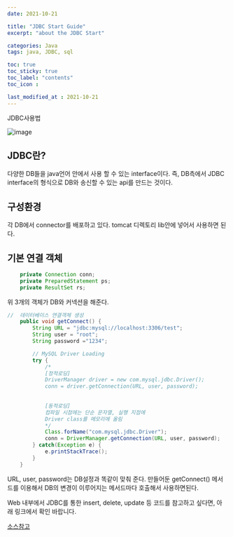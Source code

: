 ```yaml
---
date: 2021-10-21

title: "JDBC Start Guide"
excerpt: "about the JDBC Start"

categories: Java
tags: java, JDBC, sql

toc: true  
toc_sticky: true
toc_label: "contents"
toc_icon : 

last_modified_at : 2021-10-21
---
```


JDBC사용법  

![image](https://user-images.githubusercontent.com/70089259/138288823-336538a9-5ab7-4b00-aae7-bf648a619430.png)

## JDBC란?
다양한 DB들을 java언어 안에서 사용 할 수 있는 interface이다.
즉, DB측에서 JDBC interface의 형식으로 DB와 송신할 수 있는 api를 만드는 것이다.

## 구성환경
각 DB에서 connector를 배포하고 있다. tomcat 디렉토리 lib안에 넣어서 사용하면 된다.

## 기본 연결 객체

```java  
    private Connection conn;
    private PreparedStatement ps;
    private ResultSet rs;
```
위 3개의 객체가 DB와 커넥션을 해준다.


```java
//  데이터베이스 연결객체 생성
    public void getConnect() {
        String URL = "jdbc:mysql://localhost:3306/test";
        String user = "root";
        String password ="1234";

        // MySQL Driver Loading
        try {
            /*
            [정적로딩]
            DriverManager driver = new com.mysql.jdbc.Driver();
            conn = driver.getConnection(URL, user, password);
             
             
            [동적로딩]
            컴파일 시점에는 단순 문자열, 실행 지점에 
            Driver class를 메모리에 올림
            */
            Class.forName("com.mysql.jdbc.Driver");
            conn = DriverManager.getConnection(URL, user, password);
        } catch(Exception e) {
            e.printStackTrace();
        }
    }
```

URL, user, password는 DB설정과 똑같이 맞춰 준다.
만들어둔 getConnect() 메서드를 이용해서 DB의 변경이 이루어지는 메서드마다 호출해서 사용하면된다. 


Web 내부에서 JDBC를 통한 insert, delete, update 등 코드를 참고하고 싶다면, 아래 링크에서 확인 바랍니다.

[소스참고](https://github.com/moo-on/jsp-tutorial/blob/MVC4/src/com/web/model/MemberDAO.java)